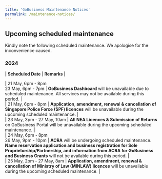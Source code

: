 ```yaml
---
title: 'GoBusiness Maintenance Notices'
permalink: /maintenance-notices/
---
```


## Upcoming scheduled maintenance

Kindly note the following scheduled maintenance. We apologise for the inconvenience caused.

### 2024 

| **Scheduled Date** | **Remarks** |  

           
| 21 May, 6pm - 8pm<br>23 May, 6pm - 7pm | **GoBusiness Dashboard** will be unavailable due to scheduled maintenance. All services may not be available during this period. |    
| 21 May, 6pm - 8pm | **Application, amendment, renewal & cancellation of Singapore Police Force (SPF) licences** will be unavailable during the upcoming scheduled maintenance. |      
| 23 May, 3pm - 27 May, 10am | **All NEA Licences & Submission of Returns** on GoBusiness Portal will be unavailable during the upcoming scheduled maintenance. |     
| 24 May, 6pm - 8pm<br> 26 May, 9pm - 10pm | **ACRA** will be undergoing scheduled maintenance. **Name reservation application and business registration for Sole Proprietorship/Partnership, and information from ACRA for GoBusiness and Business Grants** will not be available during this period. |      
| 25 May, 2pm - 27 May, 8am | **Application, amendment, renewal & cancellation of Ministry of Law (MINLAW) licences** will be unavailable during the upcoming scheduled maintenance. | 
    

      



<script src="/jquery/jquery.min.js"></script> <script src="/jquery/resize-tables.js"></script>
